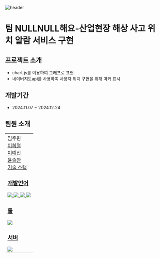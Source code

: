 ![header](https://capsule-render.vercel.app/api?type=waving&color=auto)
# 팀 NULLNULL해요-산업현장 해상 사고 위치 알람 서비스 구현

## 프로젝트 소개

  - chart.js를 이용하여 그래프로 표현
  - 네이버지도api를 사용하여 사용자 위치 구현을 위해 마커 표시

## 개발기간
  - 2024.11.07 ~ 2024.12.24

## 팀원 소개
<table>
  <td align="canter">
        임주원</br>
        <a href="http://github.com/WonjuLim>@WonjuLim</a>
      </td>
      <td align="canter">
        이희철</br>
        <a href="http://github.com/Lee-hee-chul>@Lee-hee-chul</a>
      </td>
      <td align="canter">
        이예진</br>
        <a href="http://github.com/chay-y>@chay-y</a>
      </td>
      <td align="canter">
        윤슬찬</br>
        <a href="http://github.com/Yum-sss>@Yum-sss</a>
      </td>
  
</table>




## 기술 스택

### 개발언어
<img src="https://img.shields.io/badge/Python-3776AB?style=for-the-badge&logo=Python&logoColor=white">
<img src="https://img.shields.io/badge/MariaDB-003545?style=for-the-badge&logo=MariaDB&logoColor=white">
<img src="https://img.shields.io/badge/HTML5-E34F26?style=for-the-badge&logo=HTML5&logoColor=white">
<img src="https://img.shields.io/badge/CSS3-1572B6?style=for-the-badge&logo=CSS3&logoColor=white">

### 툴
<img src="https://img.shields.io/badge/Visual Studio-5C2D91?style=flat&logo=Visual Studio&logoColor=white"/>

### 서버
<img src="https://img.shields.io/badge/Flask-000000?style=flat-square&logo=flask&logoColor=white"/>
